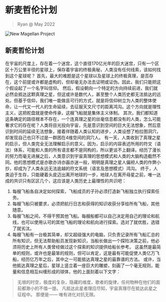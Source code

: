 # 新麦哲伦计划

> Ryan @ May 2022

![New Magellan Project](/img/new\_magellan\_project.jpeg)

## 新麦哲伦计划

在宇宙的尺度上，存在着一个迷宫，这个直径170亿光年的巨大迷宫，只有一个区区十万公里半径的星球上，保存着宇宙的终极奥秘，人类没有任何线索，该如何找到这个星球呢？ 首先，最大的难题是这个星球以及星球上的终极真理，是否存在，这个前提或许都是虚构的，但却毫无办法去证明或证伪。因此，我们只能把这个假设起了一个名字叫信仰。 然后，假设朝向一个特定的方向持续前进，我们就必然会抵达这颗真理之星，但这或许是数代人，甚至整个人类历史都无法抵达的远处。但基于信仰，我们唯一能做且可行的方式，就是将信仰树立为人类的整体使命，让一代又一代人的生命延续，去征服天文尺寸的距离鸿沟。这个方向就是理性主义，这把舵盘就是使命传承，这艘飞船就是集体主义体制。 其次，我们都知道这条确定的路径根本不存在，一个连真理之星的丝毫信息都没有的人类，怎么可能奢求它的存在呢？人类将目光投向宇宙，先是意识到空间的巨大无法想象，然后意识到时间的延续无法想象，接着伴随着人类认知的进步，人类设想了柏拉图洞穴，却发现自己也只不过是一群困在4维空间的洞穴人。 有一天，人类收到了真理之星的启示，但人类完全无法理解启示的意义。因为，启示的内容表述所用的符文（语法）体系，可能和人类的所有语言都不是同构的，所以更谈不上翻译。经历了漫长的努力而毫无进展之后，人类意识到宇宙真理的思想模式和人类的大脑构造截然不同。他的思想模式是亦歌亦诗亦画亦迷一般，明明是真理之星人偏袒人类的作弊小抄，却成为了人类永远无法逾越的符文系统（语言及思想模式）鸿沟。 终于，人类迫于生存，只能硬着头皮迈出离开地球的一步，地球人在离开母星之前，唯一达成的共识只有区区几个，这应该是人类历史上最理性的共识吧：

1. 每艘飞船各自决定如何探索，飞船成员的子孙必须打造新飞船独立执行探索任务。
2. 每艘飞船只被要求，必须把航行日志和获得的知识收获分享给所有飞船，其他随意。
3. 每艘飞船之间，不得干预其他飞船。每艘船都可以自己决定用自己的理论和航线，也可以使用认可的其他飞船的理论和航向进行探索。选对了就优胜，选错了就劣汰。
4. 每艘飞船有一台极其简单，却又超级强大的电脑，只负责记录所有飞船汇总的所有知识，但无法帮助船员发现新知识，当船长做出一个探险决策之前，他必须将历史上所有人类曾经做过这个探索的知识提供给船长参考。 这虽然是最简单的规则，或许也是最笨的规则，但可以肯定，这是最有可能促使人类亿万飞船，经历亿万年之后，其中之一可能抵达真理之星的最靠谱的方法。 或许，当他抵达真理之星后，星球上竖立着一座巨大的雕塑，刻画了一个毫无规则，能量和信息相互纠缠形成的球体，他的上面刻着以下文字：

> 无垠的时空，极度的复杂，隐藏的维度，歌者的旋律，任何物种在他们的面前都渺小的不值一提。 凡抵达此星者理应尽知，宇宙真理尽在抵达此星之征程中。 那便是—— 唯有进化对抗无限。
